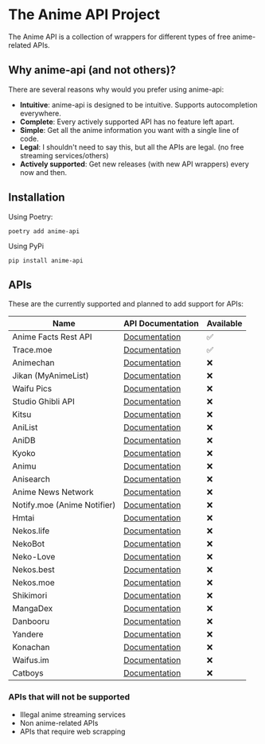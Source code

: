 # The Anime API Project

The Anime API is a collection of wrappers for different types of free anime-related APIs.


## Why anime-api (and not others)?

There are several reasons why would you prefer using anime-api:
- **Intuitive**: anime-api is designed to be intuitive. Supports autocompletion everywhere.
- **Complete**: Every actively supported API has no feature left apart.
- **Simple**: Get all the anime information you want with a single line of code.
- **Legal**: I shouldn't need to say this, but all the APIs are legal. (no free streaming services/others)
- **Actively supported**: Get new releases (with new API wrappers) every now and then.


## Installation

Using Poetry:
```
poetry add anime-api
```

Using PyPi
```
pip install anime-api
```


## APIs

These are the currently supported and planned to add support for APIs:

| Name                        | API Documentation                                                      | Available |
|-----------------------------|------------------------------------------------------------------------|-----------|
| Anime Facts Rest API        | [Documentation](https://chandan-02.github.io/anime-facts-rest-api/)    | ✅        |
| Trace.moe                   | [Documentation](https://soruly.github.io/trace.moe-api/)               | ✅        |
| Animechan                   | [Documentation](https://animechan.vercel.app/guide)                    | ❌        |
| Jikan (MyAnimeList)         | [Documentation](https://jikan.docs.apiary.io/)                         | ❌        |
| Waifu Pics                  | [Documentation](https://waifu.pics/docs)                               | ❌        |
| Studio Ghibli API           | [Documentation](https://ghibliapi.herokuapp.com/)                      | ❌        |
| Kitsu                       | [Documentation](https://kitsu.docs.apiary.io/)                         | ❌        |
| AniList                     | [Documentation](https://anilist.gitbook.io/anilist-apiv2-docs/)        | ❌        |
| AniDB                       | [Documentation](https://wiki.anidb.net/w/API)                          | ❌        |
| Kyoko                       | [Documentation](https://github.com/Elliottophellia/kyoko)              | ❌        |
| Animu                       | [Documentation](https://docs.animu.ml/)                                | ❌        |
| Anisearch                   | [Documentation](https://anisearch.com/developers)                      | ❌        |
| Anime News Network          | [Documentation](https://www.animenewsnetwork.com/encyclopedia/api.php) | ❌        |
| Notify.moe (Anime Notifier) | [Documentation](https://notify.moe/api)                                | ❌        |
| Hmtai                       | [Documentation](https://hmtai.herokuapp.com/endpoints)                 | ❌        |
| Nekos.life                  | [Documentation](https://github.com/Nekos-life/nekos.py)                | ❌        |
| NekoBot                     | [Documentation](https://docs.nekobot.xyz/)                             | ❌        |
| Neko-Love                   | [Documentation](https://docs.neko-love.xyz/)                           | ❌        |
| Nekos.best                  | [Documentation](https://docs.nekos.best/)                              | ❌        |
| Nekos.moe                   | [Documentation](https://docs.nekos.moe/)                               | ❌        |
| Shikimori                   | [Documentation](https://shikimori.one/api/doc)                         | ❌        |
| MangaDex                    | [Documentation](https://api.mangadex.org/docs.html)                    | ❌        |
| Danbooru                    | [Documentation](https://danbooru.donmai.us/wiki_pages/help:api)        | ❌        |
| Yandere                     | [Documentation](https://yande.re/help/api)                             | ❌        |
| Konachan                    | [Documentation](https://konachan.com/help/api)                         | ❌        |
| Waifus.im                   | [Documentation](https://waifu.im/)                                     | ❌        |
| Catboys                     | [Documentation](https://catboys.com/api)                               | ❌        |

### APIs that will not be supported
- Illegal anime streaming services
- Non anime-related APIs
- APIs that require web scrapping
